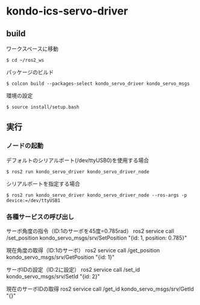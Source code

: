 # kondo-ics-servo-driver

## build
ワークスペースに移動
```
$ cd ~/ros2_ws
```

パッケージのビルド
```
$ colcon build --packages-select kondo_servo_driver kondo_servo_msgs
```

環境の設定
```
$ source install/setup.bash
```

## 実行

### ノードの起動

デフォルトのシリアルポート(/dev/ttyUSB0)を使用する場合
```
$ ros2 run kondo_servo_driver kondo_servo_driver_node
```

シリアルポートを指定する場合
```
$ ros2 run kondo_servo_driver kondo_servo_driver_node --ros-args -p device:=/dev/ttyUSB1
```

 ### 各種サービスの呼び出し

サーボ角度の指令（ID:1のサーボを45度=0.785rad）
ros2 service call /set_position kondo_servo_msgs/srv/SetPosition "{id: 1, position: 0.785}"

現在角度の取得（ID:1のサーボ）
ros2 service call /get_position kondo_servo_msgs/srv/GetPosition "{id: 1}"

サーボIDの設定（ID:2に設定）
ros2 service call /set_id kondo_servo_msgs/srv/SetId "{id: 2}"

現在のサーボIDの取得
ros2 service call /get_id kondo_servo_msgs/srv/GetId "{}"